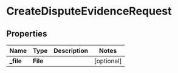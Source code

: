 

# CreateDisputeEvidenceRequest


## Properties

| Name | Type | Description | Notes |
|------------ | ------------- | ------------- | -------------|
|**_file** | **File** |  |  [optional] |



